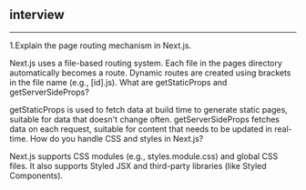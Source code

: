 ## interview
---
1.Explain the page routing mechanism in Next.js.

Next.js uses a file-based routing system. Each file in the pages directory automatically becomes a route. Dynamic routes are created using brackets in the file name (e.g., [id].js).
What are getStaticProps and getServerSideProps?

getStaticProps is used to fetch data at build time to generate static pages, suitable for data that doesn't change often. getServerSideProps fetches data on each request, suitable for content that needs to be updated in real-time.
How do you handle CSS and styles in Next.js?

Next.js supports CSS modules (e.g., styles.module.css) and global CSS files. It also supports Styled JSX and third-party libraries (like Styled Components).
